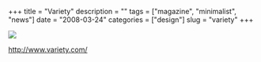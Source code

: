 +++
title = "Variety"
description = ""
tags = ["magazine", "minimalist", "news"]
date = "2008-03-24"
categories = ["design"]
slug = "variety"
+++


 

  <div id="screens-thumbs" class="clearfix">
    <div class="txt-center" id="design-submission"><a href="http://www.variety.com/"><img id='bluga-thumbnail-790' class='bluga-thumbnail large' src='//konigi.com/media/bluga/
wt47f27789d692c_0.jpg'/></a></div>  
  </div>   
<p><a href="http://www.variety.com/">http://www.variety.com/</a></p>




